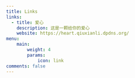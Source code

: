 ```yaml
---
title: Links
links:
  - title: 爱心
    description: 这是一颗给你的爱心
    website: https://heart.qiuxianli.dpdns.org/
menu:
    main: 
        weight: 4
        params:
            icon: link
comments: false
---
```

